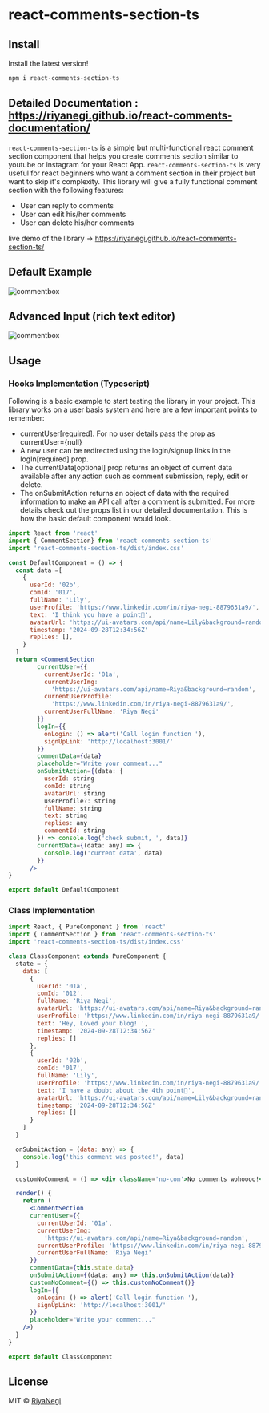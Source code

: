 # react-comments-section-ts

## Install

Install the latest version!

```bash
npm i react-comments-section-ts
```

## Detailed Documentation : https://riyanegi.github.io/react-comments-documentation/

`react-comments-section-ts` is a simple but multi-functional react comment section component that helps you create comments section similar to youtube or instagram for your React App.
`react-comments-section-ts` is very useful for react beginners who want a comment section in their project but want to skip it's complexity. This library will give a fully functional comment section with the following features:

- User can reply to comments
- User can edit his/her comments
- User can delete his/her comments

live demo of the library -> https://riyanegi.github.io/react-comments-section-ts/

## Default Example

![commentbox](https://github.com/RiyaNegi/react-comments-section-ts/blob/main/example/blob/default.png?raw=true)

## Advanced Input (rich text editor)

![commentbox](https://github.com/RiyaNegi/react-comments-section-ts/blob/main/example/blob/advanced.png?raw=true)

## Usage

### Hooks Implementation (Typescript)

Following is a basic example to start testing the library in your project. This library works on a user basis
system and here are a few important points to remember:

- currentUser[required]. For no user details pass the prop as currentUser={null}
- A new user can be redirected using the login/signup links in the logIn[required] prop.
- The currentData[optional] prop returns an object of current data available after any action such as comment submission, reply, edit or delete.
- The onSubmitAction returns an object of data with the required information to make an API call after a comment is submitted.
  For more details check out the props list in our detailed documentation.
  This is how the basic default component would look.

```jsx
import React from 'react'
import { CommentSection} from 'react-comments-section-ts'
import 'react-comments-section-ts/dist/index.css'

const DefaultComponent = () => {
  const data =[
    {
      userId: '02b',
      comId: '017',
      fullName: 'Lily',
      userProfile: 'https://www.linkedin.com/in/riya-negi-8879631a9/',
      text: 'I think you have a point🤔',
      avatarUrl: 'https://ui-avatars.com/api/name=Lily&background=random',
      timestamp: '2024-09-28T12:34:56Z'
      replies: [],
    }
  ]
  return <CommentSection
        currentUser={{
          currentUserId: '01a',
          currentUserImg:
            'https://ui-avatars.com/api/name=Riya&background=random',
          currentUserProfile:
            'https://www.linkedin.com/in/riya-negi-8879631a9/',
          currentUserFullName: 'Riya Negi'
        }}
        logIn={{
          onLogin: () => alert('Call login function '),
          signUpLink: 'http://localhost:3001/'
        }}
        commentData={data}
        placeholder="Write your comment..."
        onSubmitAction={(data: {
          userId: string
          comId: string
          avatarUrl: string
          userProfile?: string
          fullName: string
          text: string
          replies: any
          commentId: string
        }) => console.log('check submit, ', data)}
        currentData={(data: any) => {
          console.log('current data', data)
        }}
      />
}

export default DefaultComponent

```

### Class Implementation

```jsx
import React, { PureComponent } from 'react'
import { CommentSection } from 'react-comments-section-ts'
import 'react-comments-section-ts/dist/index.css'

class ClassComponent extends PureComponent {
  state = {
    data: [
      {
        userId: '01a',
        comId: '012',
        fullName: 'Riya Negi',
        avatarUrl: 'https://ui-avatars.com/api/name=Riya&background=random',
        userProfile: 'https://www.linkedin.com/in/riya-negi-8879631a9/',
        text: 'Hey, Loved your blog! ',
        timestamp: '2024-09-28T12:34:56Z'
        replies: []
      },
      {
        userId: '02b',
        comId: '017',
        fullName: 'Lily',
        userProfile: 'https://www.linkedin.com/in/riya-negi-8879631a9/',
        text: 'I have a doubt about the 4th point🤔',
        avatarUrl: 'https://ui-avatars.com/api/name=Lily&background=random',
        timestamp: '2024-09-28T12:34:56Z'
        replies: []
      }
    ]
  }

  onSubmitAction = (data: any) => {
    console.log('this comment was posted!', data)
  }

  customNoComment = () => <div className='no-com'>No comments wohoooo!</div>

  render() {
    return (
      <CommentSection
      currentUser={{
        currentUserId: '01a',
        currentUserImg:
          'https://ui-avatars.com/api/name=Riya&background=random',
        currentUserProfile: 'https://www.linkedin.com/in/riya-negi-8879631a9/',
        currentUserFullName: 'Riya Negi'
      }}
      commentData={this.state.data}
      onSubmitAction={(data: any) => this.onSubmitAction(data)}
      customNoComment={() => this.customNoComment()}
      logIn={{
        onLogin: () => alert('Call login function '),
        signUpLink: 'http://localhost:3001/'
      }}
      placeholder="Write your comment..."
    />)
  }
}

export default ClassComponent
```

## License

MIT © [RiyaNegi](https://github.com/RiyaNegi)
